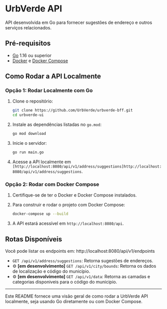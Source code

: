 
# UrbVerde API

API desenvolvida em Go para fornecer sugestões de endereço e outros serviços relacionados.

## Pré-requisitos

- [Go](https://golang.org/doc/install) 1.16 ou superior
- [Docker](https://www.docker.com/) e [Docker Compose](https://docs.docker.com/compose/)

## Como Rodar a API Localmente

### Opção 1: Rodar Localmente com Go

1. Clone o repositório:
   ```bash
   git clone https://github.com/UrbVerde/urbverde-bff.git
   cd urbverde-ui
   ```

2. Instale as dependências listadas no `go.mod`:
   ```bash
   go mod download
   ```

3. Inicie o servidor:
   ```bash
   go run main.go
   ```

4. Acesse a API localmente em `[http://localhost:8080/api/v1/address/suggestions]http://localhost:8080/api/v1/address/suggestions`.

### Opção 2: Rodar com Docker Compose

1. Certifique-se de ter o Docker e Docker Compose instalados.

2. Para construir e rodar o projeto com Docker Compose:
   ```bash
   docker-compose up --build
   ```

5. A API estará acessível em `http://localhost:8080/api`.

## Rotas Disponíveis

Você pode listar os endpoints em: http://localhost:8080/api/v1/endpoints

- `GET /api/v1/address/suggestions`: Retorna sugestões de endereços.
- ⚙️ **[em desenvolvimento]** `GET /api/v1/city/bounds`: Retorna os dados de localização e código do município.
- ⚙️ **[em desenvolvimento]** `GET /api/v1/data`: Retorna as camadas e categorias disponiveis para o código do municipio.

---

Este README fornece uma visão geral de como rodar a UrbVerde API localmente, seja usando Go diretamente ou com Docker Compose.

